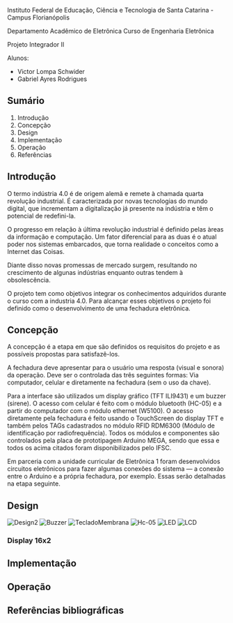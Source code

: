 Instituto Federal de Educação, Ciência e Tecnologia de Santa Catarina - Campus Florianópolis

Departamento Acadêmico de Eletrônica Curso de Engenharia Eletrônica

Projeto Integrador II

Alunos:

* Victor Lompa Schwider
* Gabriel Ayres Rodrigues

## Sumário

1. Introdução
2. Concepção
3. Design
4. Implementação
5. Operação
6. Referências

## Introdução 

O termo indústria 4.0 é de origem alemã e remete à chamada quarta revolução industrial. É caracterizada por novas tecnologias do mundo digital, que incrementam a digitalização já presente na indústria e têm o potencial de redefini-la.

O progresso em relação à última revolução industrial é definido pelas àreas da informação e computação. Um fator diferencial para as duas é o atual poder nos sistemas embarcados, que torna realidade o conceitos como a Internet das Coisas.

Diante disso novas promessas de mercado surgem, resultando no crescimento de algunas indústrias enquanto outras tendem à 
obsolescência. 

O projeto tem como objetivos integrar os conhecimentos adquiridos durante o curso com a industria 4.0. Para alcançar esses objetivos o projeto foi definido como o desenvolvimento de uma fechadura eletrônica.

## Concepção 

A concepção é a etapa em que são definidos os requisitos do projeto e as possíveis propostas para satisfazê-los. 

A fechadura deve apresentar para o usuário uma resposta (visual e sonora) da operação. Deve ser o controlada das três seguintes formas: Via computador, celular e diretamente na fechadura (sem o uso da chave). 

Para a interface são utilizados um display gráfico (TFT ILI9431) e um buzzer (sirene). O acesso com celular é feito com o módulo bluetooth (HC-05) e a partir do computador com o módulo ethernet (W5100). O acesso diretamente pela fechadura é feito usando o  TouchScreen do display TFT e também pelos TAGs cadastrados no módulo RFID RDM6300 (Módulo de identificação por radiofrequência).  Todos os módulos e componentes são controlados pela placa de prototipagem Arduino MEGA, sendo que essa e todos os acima citados foram disponibilizados pelo IFSC. 

Em parceria com a unidade curricular de Eletrônica 1 foram desenvolvidos circuitos eletrônicos para fazer algumas conexões do sistema — a conexão entre o Arduino e a própria fechadura, por exemplo. Essas serão detalhadas na etapa seguinte.

## Design
![Design2](https://github.com/LPAE/pi2_eng_19_2/blob/master/Victor_Lompa_e_Gabriel_Ayres/Imagens/Design%202.PNG)
![Buzzer](https://github.com/LPAE/pi2_eng_19_2/blob/master/Victor_Lompa_e_Gabriel_Ayres/Imagens/Buzzer.png)
![TecladoMembrana](https://github.com/LPAE/pi2_eng_19_2/blob/master/Victor_Lompa_e_Gabriel_Ayres/Imagens/Teclado%20Membrana%204x4.jpg)
![Hc-05](https://github.com/LPAE/pi2_eng_19_2/blob/master/Victor_Lompa_e_Gabriel_Ayres/Imagens/Hc-05.png)
![LED](https://github.com/LPAE/pi2_eng_19_2/blob/master/Victor_Lompa_e_Gabriel_Ayres/Imagens/LED%20vermelho.jpg)
![LCD](https://github.com/LPAE/pi2_eng_19_2/blob/master/Victor_Lompa_e_Gabriel_Ayres/Imagens/LCD16X2.jpg)

### Display 16x2

## Implementação

## Operação

## Referências bibliográficas
